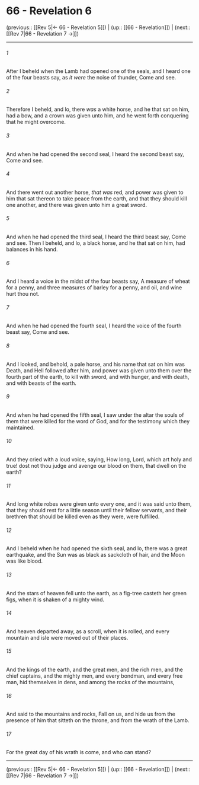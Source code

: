# 66 - Revelation 6

(previous:: [[Rev 5|← 66 - Revelation 5]]) | (up:: [[66 - Revelation]]) | (next:: [[Rev 7|66 - Revelation 7 →]])

***


###### 1 
After I beheld when the Lamb had opened one of the seals, and I heard one of the four beasts say, as _it were_ the noise of thunder, Come and see. 

###### 2 
Therefore I beheld, and lo, there _was_ a white horse, and he that sat on him, had a bow, and a crown was given unto him, and he went forth conquering that he might overcome. 

###### 3 
And when he had opened the second seal, I heard the second beast say, Come and see. 

###### 4 
And there went out another horse, _that was_ red, and power was given to him that sat thereon to take peace from the earth, and that they should kill one another, and there was given unto him a great sword. 

###### 5 
And when he had opened the third seal, I heard the third beast say, Come and see. Then I beheld, and lo, a black horse, and he that sat on him, had balances in his hand. 

###### 6 
And I heard a voice in the midst of the four beasts say, A measure of wheat for a penny, and three measures of barley for a penny, and oil, and wine hurt thou not. 

###### 7 
And when he had opened the fourth seal, I heard the voice of the fourth beast say, Come and see. 

###### 8 
And I looked, and behold, a pale horse, and his name that sat on him was Death, and Hell followed after him, and power was given unto them over the fourth part of the earth, to kill with sword, and with hunger, and with death, and with beasts of the earth. 

###### 9 
And when he had opened the fifth seal, I saw under the altar the souls of them that were killed for the word of God, and for the testimony which they maintained. 

###### 10 
And they cried with a loud voice, saying, How long, Lord, which art holy and true! dost not thou judge and avenge our blood on them, that dwell on the earth? 

###### 11 
And long white robes were given unto every one, and it was said unto them, that they should rest for a little season until their fellow servants, and their brethren that should be killed even as they were, were fulfilled. 

###### 12 
And I beheld when he had opened the sixth seal, and lo, there was a great earthquake, and the Sun was as black as sackcloth of hair, and the Moon was like blood. 

###### 13 
And the stars of heaven fell unto the earth, as a fig-tree casteth her green figs, when it is shaken of a mighty wind. 

###### 14 
And heaven departed away, as a scroll, when it is rolled, and every mountain and isle were moved out of their places. 

###### 15 
And the kings of the earth, and the great men, and the rich men, and the chief captains, and the mighty men, and every bondman, and every free man, hid themselves in dens, and among the rocks of the mountains, 

###### 16 
And said to the mountains and rocks, Fall on us, and hide us from the presence of him that sitteth on the throne, and from the wrath of the Lamb. 

###### 17 
For the great day of his wrath is come, and who can stand?

***

(previous:: [[Rev 5|← 66 - Revelation 5]]) | (up:: [[66 - Revelation]]) | (next:: [[Rev 7|66 - Revelation 7 →]])
